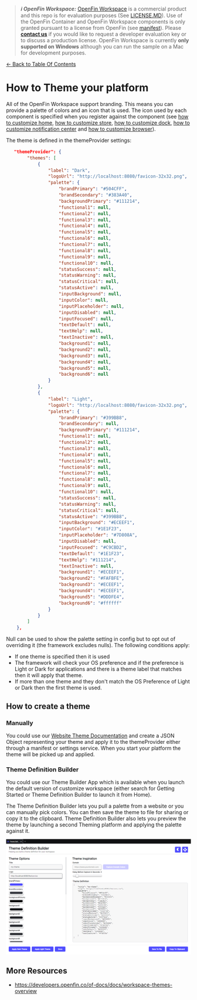 > **_:information_source: OpenFin Workspace:_** [OpenFin Workspace](https://www.openfin.co/workspace/) is a commercial product and this repo is for evaluation purposes (See [LICENSE.MD](../LICENSE.MD)). Use of the OpenFin Container and OpenFin Workspace components is only granted pursuant to a license from OpenFin (see [manifest](../public/manifest.fin.json)). Please [**contact us**](https://www.openfin.co/workspace/poc/) if you would like to request a developer evaluation key or to discuss a production license.
> OpenFin Workspace is currently **only supported on Windows** although you can run the sample on a Mac for development purposes.

[<- Back to Table Of Contents](../README.md)

# How to Theme your platform

All of the OpenFin Workspace support branding. This means you can provide a palette of colors and an icon that is used. The icon used by each component is specified when you register against the component (see [how to customize home](./how-to-customize-home.md), [how to customize store](./how-to-customize-store.md), [how to customize dock](./how-to-customize-dock.md), [how to customize notification center](./how-to-customize-notification-center.md) and [how to customize browser](./how-to-customize-browser.md)).

The theme is defined in the themeProvider settings:

```json
   "themeProvider": {
		"themes": [
			{
				"label": "Dark",
				"logoUrl": "http://localhost:8080/favicon-32x32.png",
				"palette": {
					"brandPrimary": "#504CFF",
					"brandSecondary": "#383A40",
					"backgroundPrimary": "#111214",
					"functional1": null,
					"functional2": null,
					"functional3": null,
					"functional4": null,
					"functional5": null,
					"functional6": null,
					"functional7": null,
					"functional8": null,
					"functional9": null,
					"functional10": null,
					"statusSuccess": null,
					"statusWarning": null,
					"statusCritical": null,
					"statusActive": null,
					"inputBackground": null,
					"inputColor": null,
					"inputPlaceholder": null,
					"inputDisabled": null,
					"inputFocused": null,
					"textDefault": null,
					"textHelp": null,
					"textInactive": null,
					"background1": null,
					"background2": null,
					"background3": null,
					"background4": null,
					"background5": null,
					"background6": null
				}
			},
			{
				"label": "Light",
				"logoUrl": "http://localhost:8080/favicon-32x32.png",
				"palette": {
					"brandPrimary": "#399BB8",
					"brandSecondary": null,
					"backgroundPrimary": "#111214",
					"functional1": null,
					"functional2": null,
					"functional3": null,
					"functional4": null,
					"functional5": null,
					"functional6": null,
					"functional7": null,
					"functional8": null,
					"functional9": null,
					"functional10": null,
					"statusSuccess": null,
					"statusWarning": null,
					"statusCritical": null,
					"statusActive": "#399BB8",
					"inputBackground": "#ECEEF1",
					"inputColor": "#1E1F23",
					"inputPlaceholder": "#7D808A",
					"inputDisabled": null,
					"inputFocused": "#C9CBD2",
					"textDefault": "#1E1F23",
					"textHelp": "#111214",
					"textInactive": null,
					"background1": "#ECEEF1",
					"background2": "#FAFBFE",
					"background3": "#ECEEF1",
					"background4": "#ECEEF1",
					"background5": "#DDDFE4",
					"background6": "#ffffff"
				}
			}
		]
	},
```

Null can be used to show the palette setting in config but to opt out of overriding it (the framework excludes nulls). The following conditions apply:

- If one theme is specified then it is used
- The framework will check your OS preference and if the preference is Light or Dark for applications and there is a theme label that matches then it will apply that theme.
- If more than one theme and they don't match the OS Preference of Light or Dark then the first theme is used.

## How to create a theme

### Manually

You could use our [Website Theme Documentation](https://developers.openfin.co/of-docs/docs/workspace-themes-overview) and create a JSON Object representing your theme and apply it to the themeProvider either through a manifest or settings service. When you start your platform the theme will be picked up and applied.

### Theme Definition Builder

You could use our Theme Builder App which is available when you launch the default version of customize workspace (either search for Getting Started or Theme Definition Builder to launch it from Home).

The Theme Definition Builder lets you pull a palette from a website or you can manually pick colors. You can then save the theme to file for sharing or copy it to the clipboard. Theme Definition Builder also lets you preview the theme by launching a second Theming platform and applying the palette against it.

![Theme Definition Builder](./theme-definition-builder.png)

## More Resources

- <https://developers.openfin.co/of-docs/docs/workspace-themes-overview>
